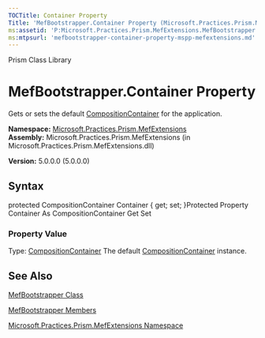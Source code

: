 ```yaml
---
TOCTitle: Container Property
Title: 'MefBootstrapper.Container Property (Microsoft.Practices.Prism.MefExtensions)'
ms:assetid: 'P:Microsoft.Practices.Prism.MefExtensions.MefBootstrapper.Container'
ms:mtpsurl: 'mefbootstrapper-container-property-mspp-mefextensions.md'
---
```


Prism Class Library

MefBootstrapper.Container Property
======================================

Gets or sets the default [CompositionContainer](http://msdn.microsoft.com/en-us/library/dd833553) for the application.

**Namespace:** [Microsoft.Practices.Prism.MefExtensions](https://msdn.microsoft.com/library/microsoft.practices.prism.mefextensions)
**Assembly:** Microsoft.Practices.Prism.MefExtensions (in Microsoft.Practices.Prism.MefExtensions.dll)

**Version:** 5.0.0.0 (5.0.0.0)

## Syntax


protected CompositionContainer Container { get; set; }Protected Property Container As CompositionContainer Get Set
### Property Value

Type: [CompositionContainer](http://msdn.microsoft.com/en-us/library/dd833553)
The default [CompositionContainer](http://msdn.microsoft.com/en-us/library/dd833553) instance.

See Also
--------


[MefBootstrapper Class](https://msdn.microsoft.com/library/microsoft.practices.prism.mefextensions.mefbootstrapper)

[MefBootstrapper Members](https://msdn.microsoft.com/allmembers.t:microsoft.practices.prism.mefextensions.mefbootstrapper)

[Microsoft.Practices.Prism.MefExtensions Namespace](https://msdn.microsoft.com/library/microsoft.practices.prism.mefextensions)
